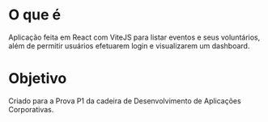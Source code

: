 # O que é
Aplicação feita em React com ViteJS para listar eventos e seus voluntários, além de permitir usuários efetuarem login e visualizarem um dashboard.

# Objetivo
Criado para a Prova P1 da cadeira de Desenvolvimento de Aplicações Corporativas.